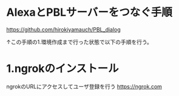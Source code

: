 # AlexaとPBLサーバーをつなぐ手順

https://github.com/hirokiyamauch/PBL_dialog

↑この手順の1.環境作成まで行った状態で以下の手順を行う。
# 1.ngrokのインストール

ngrokのURLにアクセスしてユーザ登録を行う
https://ngrok.com
